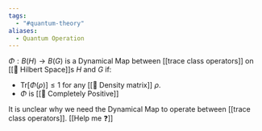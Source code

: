 ```yaml
---
tags:
  - "#quantum-theory"
aliases:
  - Quantum Operation
---
```

$\Phi : B(H) \rightarrow B(G)$ is a Dynamical Map between [[trace class operators]] on  [[📘 Hilbert Space]]s $H$ and $G$ if:
- $\mathrm{Tr}[\Phi(\rho)] \leq 1$ for any [[📘 Density matrix]] $\rho$.
- $\Phi$ is [[📘 Completely Positive]]


It is unclear why we need the Dynamical Map to operate between [[trace class operators]]. [[Help me ❓]]